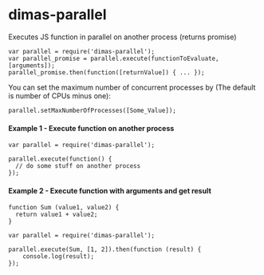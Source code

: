 
# dimas-parallel
Executes JS function in parallel on another process (returns promise)
```
var parallel = require('dimas-parallel');
var parallel_promise = parallel.execute(functionToEvaluate, [arguments]);
parallel_promise.then(function([returnValue]) { ... });
```

You can set the maximum number of concurrent processes by (The default is number of CPUs minus one):
```
parallel.setMaxNumberOfProcesses([Some_Value]);
```

#### Example 1 - Execute function on another process

```
var parallel = require('dimas-parallel');

parallel.execute(function() {
  // do some stuff on another process
});
```

#### Example 2 - Execute function with arguments and get result

```
function Sum (value1, value2) {
  return value1 + value2;
}

var parallel = require('dimas-parallel');

parallel.execute(Sum, [1, 2]).then(function (result) {
    console.log(result);
});
```




